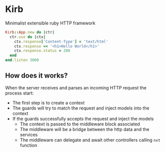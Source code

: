 # Kirb

Minimalist extensible ruby HTTP framework

```rb
Kirb::App.new do |ctr|
  ctr.use do |ctx|
    ctx.response['Content-Type'] = 'text/html'
    ctx.response << '<h1>Hello World</h1>'
    ctx.response.status = 200
  end
end.listen 3000
```

## How does it works?

When the server receives and parses an incoming HTTP request the process start:

- The first step is to create a context
- The guards will try to match the request and inject models into the context
- If the guards successfully accepts the request and inject the models
  - The context is passed to the middleware block associated
  - The middleware will be a bridge between the http data and the services
  - The middleware can delegate and await other controllers calling `nxt` function